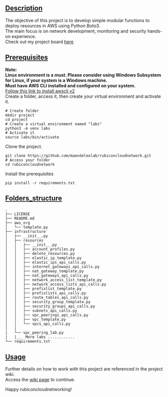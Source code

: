 

## [Description](#Description)

The objective of this project is to develop simple modular functions to deploy resources in AWS using Python Boto3.<br>
The main focus is on network development, monitoring and security hands-on experience.<br>
Check out my project board [here](https://github.com/users/maendeleolab/projects/3/views/1?pane=info)

## [Prerequisites](#Prerequisites)

**Note:**<br>
**Linux environment is a must. Please consider using Windows Subsystem for Linux, if your system is a Windows machine.**<br>
**Must have AWS CLI installed and configured on your system.**<br>
[Follow this link to install awscli v2](https://docs.aws.amazon.com/cli/latest/userguide/getting-started-install.html) <br>
Create a folder, access it, then create your virtual environment and activate it.
```
# Create folder
mkdir project
cd project
# Create a virtual environment named "labs"
python3 -m venv labs
# Activate it
source labs/bin/activate
```

Clone the project.
```
git clone https://github.com/maendeleolab/rubiconcloudnetwork.git
# Access your folder
cd rubiconcloudnetwork
```

Install the prerequisites
```
pip install -r requirements.txt
```

## [Folders_structure](#Folders_structure)

```
.
├── LICENSE
├── README.md
├── aws_org
│   └── template.py
├── infrastructure
│   ├── __init__.py
│   ├── resources
│   │   ├── __init__.py
│   │   ├── account_profiles.py
│   │   ├── delete_resources.py
│   │   ├── elastic_ip_template.py
│   │   ├── elastic_ips_api_calls.py
│   │   ├── internet_gateways_api_calls.py
│   │   ├── nat_gateway_template.py
│   │   ├── nat_gateways_api_calls.py
│   │   ├── network_access_list_template.py
│   │   ├── network_access_lists_api_calls.py
│   │   ├── prefixlist_template.py
│   │   ├── prefixlists_api_calls.py
│   │   ├── route_tables_api_calls.py
│   │   ├── security_group_template.py
│   │   ├── security_groups_api_calls.py
│   │   ├── subnets_api_calls.py
│   │   ├── vpc_peerings_api_calls.py
│   │   ├── vpc_template.py
│   │   └── vpcs_api_calls.py
│   |
|   └── vpc_peering_lab.py
|   |___ More labs ............
└── requirements.txt
```

## [Usage](#Usage)
Further details on how to work with this project are referenced in the project wiki.<br>
Access the [wiki page](https://github.com/maendeleolab/rubiconcloudnetwork/wiki) to continue.

Happy rubiconcloudnetworking! 




